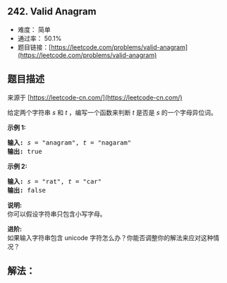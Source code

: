 ## 242. Valid Anagram

- 难度： 简单
- 通过率： 50.1%
- 题目链接：[https://leetcode.com/problems/valid-anagram](https://leetcode.com/problems/valid-anagram)


## 题目描述

来源于 [https://leetcode-cn.com/](https://leetcode-cn.com/)

<p>给定两个字符串 <em>s</em> 和 <em>t</em> ，编写一个函数来判断 <em>t</em> 是否是 <em>s</em> 的一个字母异位词。</p>

<p><strong>示例&nbsp;1:</strong></p>

<pre><strong>输入:</strong> <em>s</em> = &quot;anagram&quot;, <em>t</em> = &quot;nagaram&quot;
<strong>输出:</strong> true
</pre>

<p><strong>示例 2:</strong></p>

<pre><strong>输入:</strong> <em>s</em> = &quot;rat&quot;, <em>t</em> = &quot;car&quot;
<strong>输出: </strong>false</pre>

<p><strong>说明:</strong><br>
你可以假设字符串只包含小写字母。</p>

<p><strong>进阶:</strong><br>
如果输入字符串包含 unicode 字符怎么办？你能否调整你的解法来应对这种情况？</p>


## 解法：